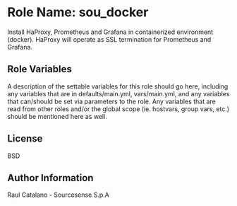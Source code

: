Role Name: sou_docker
=========

Install HaProxy, Prometheus and Grafana in containerized environment (docker). 
HaProxy will operate as SSL termination for Prometheus and Grafana.

Role Variables
--------------

A description of the settable variables for this role should go here, including any variables that are in defaults/main.yml, vars/main.yml, and any variables that can/should be set via parameters to the role. Any variables that are read from other roles and/or the global scope (ie. hostvars, group vars, etc.) should be mentioned here as well.

License
-------

BSD

Author Information
------------------

Raul Catalano - Sourcesense S.p.A